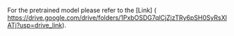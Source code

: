 For the pretrained model please refer to the [Link] ( https://drive.google.com/drive/folders/1PxbOSDG7qlCjZjzTRy6pSH0SyRsXlATj?usp=drive_link). 

